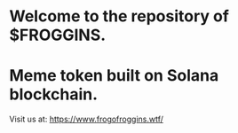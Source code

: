 # Welcome to the repository of $FROGGINS. 
# Meme token built on Solana blockchain.

Visit us at: https://www.frogofroggins.wtf/
